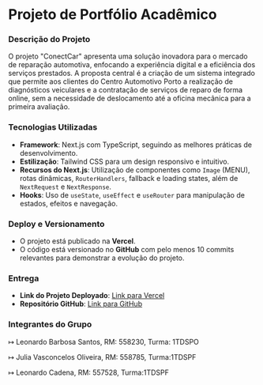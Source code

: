 ﻿# Projeto de Portfólio Acadêmico

### Descrição do Projeto

O projeto "ConectCar" apresenta uma solução inovadora para o mercado de
reparação automotiva, enfocando a experiência digital e a eficiência dos
serviços prestados. A proposta central é a criação de um sistema
integrado que permite aos clientes do Centro Automotivo Porto a
realização de diagnósticos veiculares e a contratação de serviços de
reparo de forma online, sem a necessidade de deslocamento até a oficina
mecânica para a primeira avaliação.

### Tecnologias Utilizadas

- **Framework**: Next.js com TypeScript, seguindo as melhores práticas de desenvolvimento.
- **Estilização**: Tailwind CSS para um design responsivo e intuitivo.
- **Recursos do Next.js**: Utilização de componentes como `Image` (MENU), rotas dinâmicas, `RouterHandlers`, fallback e loading states, além de `NextRequest` e `NextResponse`.
- **Hooks**: Uso de `useState`, `useEffect` e `useRouter` para manipulação de estados, efeitos e navegação.

### Deploy e Versionamento

- O projeto está publicado na **Vercel**.
- O código está versionado no **GitHub** com pelo menos 10 commits relevantes para demonstrar a evolução do projeto.

### Entrega

- **Link do Projeto Deployado**: [Link para Vercel]()
- **Repositório GitHub**: [Link para GitHub]()

### Integrantes do Grupo

↦ Leonardo Barbosa Santos, RM: 558230, Turma: 1TDSPO

↦ Julia Vasconcelos Oliveira, RM: 558785, Turma:1TDSPF

↦ Leonardo Cadena, RM: 557528, Turma:1TDSPF
